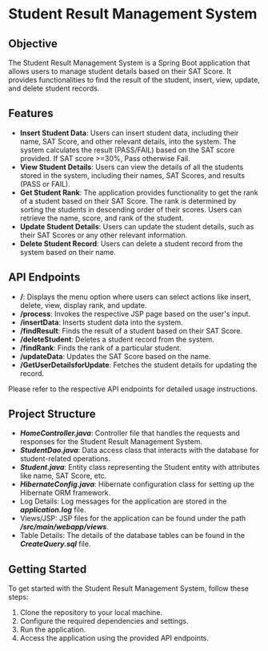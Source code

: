 # Student Result Management System


## Objective
The Student Result Management System is a Spring Boot application that allows users to manage student details based on their SAT Score. It provides functionalities to find the result of the student, insert, view, update, and delete student records.

## Features
+ **Insert Student Data**: Users can insert student data, including their name, SAT Score, and other relevant details, into the system. The system calculates the result (PASS/FAIL) based on the SAT score provided. If SAT score >=30%, Pass otherwise Fail.
+ **View Student Details**: Users can view the details of all the students stored in the system, including their names, SAT Scores, and results (PASS or FAIL).
+ **Get Student Rank**: The application provides functionality to get the rank of a student based on their SAT Score. The rank is determined by sorting the students in descending order of their scores. Users can retrieve the name, score, and rank of the student.
+ **Update Student Details**: Users can update the student details, such as their SAT Scores or any other relevant information.
+ **Delete Student Record**: Users can delete a student record from the system based on their name.

## API Endpoints
+ **/**: Displays the menu option where users can select actions like insert, delete, view, display rank, and update.
+ **/process**: Invokes the respective JSP page based on the user's input.
+ **/insertData**: Inserts student data into the system.
+ **/findResult**: Finds the result of a student based on their SAT Score.
+ **/deleteStudent**: Deletes a student record from the system.
+ **/findRank**: Finds the rank of a particular student.
+ **/updateData**: Updates the SAT Score based on the name.
+ **/GetUserDetailsforUpdate**: Fetches the student details for updating the record.

Please refer to the respective API endpoints for detailed usage instructions.

## Project Structure
+ **_HomeController.java_**: Controller file that handles the requests and responses for the Student Result Management System.
+ **_StudentDao.java_**: Data access class that interacts with the database for student-related operations.
+ **_Student.java_**: Entity class representing the Student entity with attributes like name, SAT Score, etc.
+ **_HibernateConfig.java_**: Hibernate configuration class for setting up the Hibernate ORM framework.
+ Log Details: Log messages for the application are stored in the **_application.log_** file.
+ Views/JSP: JSP files for the application can be found under the path **_/src/main/webapp/views_**.
+ Table Details: The details of the database tables can be found in the **_CreateQuery.sql_** file.

## Getting Started
To get started with the Student Result Management System, follow these steps:

1. Clone the repository to your local machine.
2. Configure the required dependencies and settings.
3. Run the application.
4. Access the application using the provided API endpoints.

